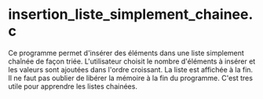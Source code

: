 # insertion_liste_simplement_chainee.c

Ce programme permet d'insérer des éléments dans une liste simplement chaînée de façon triée. L'utilisateur choisit le nombre d'éléments à insérer et les valeurs sont ajoutées dans l'ordre croissant. La liste est affichée à la fin. Il ne faut pas oublier de libérer la mémoire à la fin du programme. C'est tres utile pour apprendre les listes chainées.